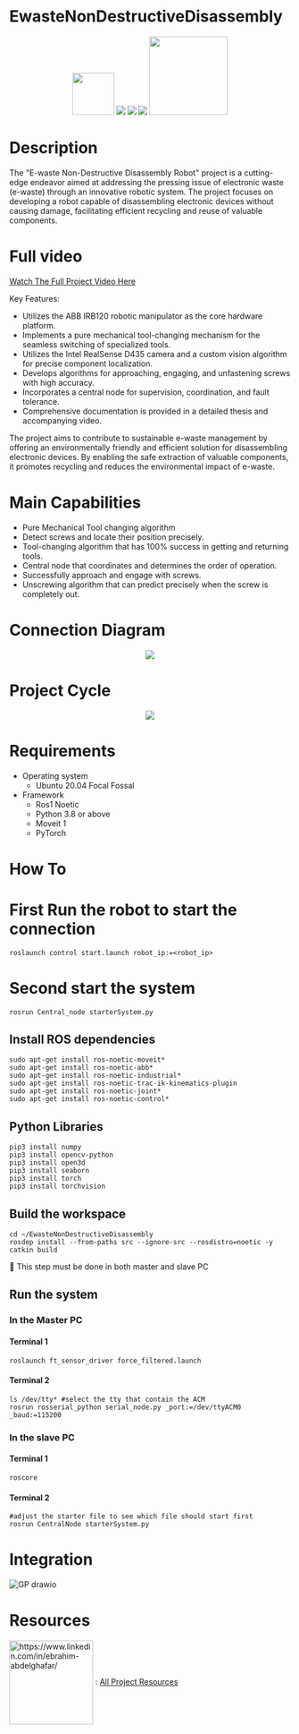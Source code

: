 # EwasteNonDestructiveDisassembly
<p align="center">
<img src="https://img.shields.io/badge/ros-%230A0FF9.svg?style=for-the-badge&logo=ros&logoColor=white" width="75" />
<img src="https://img.shields.io/badge/PyTorch-%23EE4C2C.svg?style=for-the-badge&logo=PyTorch&logoColor=white" />
<img src="https://img.shields.io/badge/Ubuntu-E95420?style=for-the-badge&logo=ubuntu&logoColor=white" /> 
<img src="https://img.shields.io/badge/-Arduino-00979D?style=for-the-badge&logo=Arduino&logoColor=white" /> 
<img src="https://github.com/ebrahimabdelghfar/EwasteNonDestructiveDisassembly/assets/81301684/fbd98431-8832-479f-a85d-9c57664589c8" width="140"/> 

</p>

# Description

The "E-waste Non-Destructive Disassembly Robot" project is a cutting-edge endeavor aimed at addressing the pressing issue of electronic waste (e-waste) through an innovative robotic system. The project focuses on developing a robot capable of disassembling electronic devices without causing damage, facilitating efficient recycling and reuse of valuable components.

# Full video
[Watch The Full Project Video Here ](https://drive.google.com/file/d/1B_QV5dBfOrfLujZBoJEPz8wuouSdi38b/view?usp=sharing)


Key Features:

* Utilizes the ABB IRB120 robotic manipulator as the core hardware platform.
* Implements a pure mechanical tool-changing mechanism for the seamless switching of specialized tools.
* Utilizes the Intel RealSense D435 camera and a custom vision algorithm for precise component localization.
* Develops algorithms for approaching, engaging, and unfastening screws with high accuracy.
* Incorporates a central node for supervision, coordination, and fault tolerance.
* Comprehensive documentation is provided in a detailed thesis and accompanying video.

The project aims to contribute to sustainable e-waste management by offering an environmentally friendly and efficient solution for disassembling electronic devices. By enabling the safe extraction of valuable components, it promotes recycling and reduces the environmental impact of e-waste.

# Main Capabilities
* Pure Mechanical Tool changing algorithm
* Detect screws and locate their position precisely.
* Tool-changing algorithm that has 100% success in getting and returning tools.
* Central node that coordinates and determines the order of operation.
* Successfully approach and engage with screws.
* Unscrewing algorithm that can predict precisely when the screw is completely out.
# Connection Diagram 
<p align="center">
 <img src="https://github.com/ebrahimabdelghfar/EwasteNonDestructiveDisassembly/assets/81301684/9aa98e2a-7c94-41ed-ad66-d2009ca91bca" /> 

</p>

# Project Cycle
<p align="center">
 <img src="https://github.com/ebrahimabdelghfar/EwasteNonDestructiveDisassembly/assets/81301684/fdc5c255-99f7-43f3-8536-2a72fc1e7f8f" />  
</p>



# Requirements
- Operating system
   -  Ubuntu 20.04 Focal Fossal
-  Framework
   - Ros1 Noetic
   - Python 3.8 or above
   - Moveit 1
   - PyTorch
# How To
# First Run the robot to start the connection
```
roslaunch control start.launch robot_ip:=<robot_ip>
```
# Second start the system
```
rosrun Central_node starterSystem.py
```
## Install ROS dependencies 
```
sudo apt-get install ros-noetic-moveit*
sudo apt-get install ros-noetic-abb*
sudo apt-get install ros-noetic-industrial*
sudo apt-get install ros-noetic-trac-ik-kinematics-plugin
sudo apt-get install ros-noetic-joint*
sudo apt-get install ros-noetic-control*
```
## Python Libraries
```
pip3 install numpy
pip3 install opencv-python
pip3 install open3d
pip3 install seaborn
pip3 install torch
pip3 install torchvision
```
## Build the workspace
```
cd ~/EwasteNonDestructiveDisassembly
rosdep install --from-paths src --ignore-src --rosdistro=noetic -y
catkin build
```
🚨 This step must be done in both master and slave PC
## Run the system
### In the Master PC
#### Terminal 1
```
roslaunch ft_sensor_driver force_filtered.launch
```
#### Terminal 2
```
ls /dev/tty* #select the tty that contain the ACM
rosrun rosserial_python serial_node.py _port:=/dev/ttyACM0 _baud:=115200
```
### In the slave PC
#### Terminal 1
```
roscore
```
#### Terminal 2
```
#adjust the starter file to see which file should start first
rosrun CentralNode starterSystem.py
```
# Integration
![GP drawio](https://github.com/ebrahimabdelghfar/EwasteNonDestructiveDisassembly/assets/81301684/19acd6ee-6b94-4af5-b320-a5827037b2bb)


# Resources 

<img align="center" src="https://github.com/ebrahimabdelghfar/EwasteNonDestructiveDisassembly/assets/81301684/9f4551af-32a1-4df1-8719-abc87daf2bc5" alt="https://www.linkedin.com/in/ebrahim-abdelghafar/" width="150"/> :  [All Project Resources](https://engasuedu-my.sharepoint.com/:f:/g/personal/18p2187_eng_asu_edu_eg/EhhmfK2uarxNuSgLD824AL8BBW_xkY51RF4FKOA_jGJPSg?e=DFBrxT )
